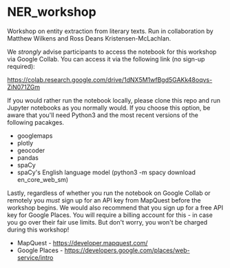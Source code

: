# NER_workshop
Workshop on entity extraction from literary texts. Run in collaboration by Matthew Wilkens and Ross Deans Kristensen-McLachlan.

We <i>strongly</i> advise participants to access the notebook for this workshop via Google Collab. You can access it via the following link (no sign-up required):

https://colab.research.google.com/drive/1dNX5M1wfBgd5GAKk48oqvs-ZiN071ZGm

If you would rather run the notebook locally, please clone this repo and run Jupyter notebooks as you normally would. If you choose this option, be aware that you'll need Python3 and the most recent versions of the following pacakges.

- googlemaps
- plotly
- geocoder
- pandas
- spaCy
- spaCy's English language model (python3 -m spacy download en_core_web_sm)

Lastly, regardless of whether you run the notebook on Google Collab or remotely you <i>must</i> sign up for an API key from MapQuest before the workshop begins. We would also recommend that you sign up for a free API key for Google Places. You will require a billing account for this - in case you go over their fair use limits. But don't worry, you won't be charged during this workshop!

- MapQuest - https://developer.mapquest.com/
- Google Places - https://developers.google.com/places/web-service/intro
